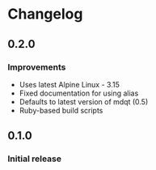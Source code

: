 # Changelog

## 0.2.0

### Improvements

- Uses latest Alpine Linux - 3.15
- Fixed documentation for using alias
- Defaults to latest version of mdqt (0.5)
- Ruby-based build scripts

## 0.1.0

### Initial release
